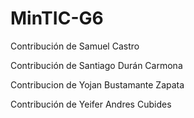 # MinTIC-G6

Contribución de Samuel Castro

Contribución de Santiago Durán Carmona

Contribucion de Yojan Bustamante Zapata

Contribución de Yeifer Andres Cubides
